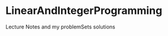 LinearAndIntegerProgramming
===========================

Lecture Notes and my problemSets solutions  
